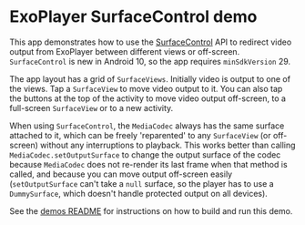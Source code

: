 # ExoPlayer SurfaceControl demo

This app demonstrates how to use the [SurfaceControl][] API to redirect video
output from ExoPlayer between different views or off-screen. `SurfaceControl`
is new in Android 10, so the app requires `minSdkVersion` 29.

The app layout has a grid of `SurfaceViews`. Initially video is output to one
of the views. Tap a `SurfaceView` to move video output to it. You can also tap
the buttons at the top of the activity to move video output off-screen, to a
full-screen `SurfaceView` or to a new activity.

When using `SurfaceControl`, the `MediaCodec` always has the same surface
attached to it, which can be freely 'reparented' to any `SurfaceView` (or
off-screen) without any interruptions to playback. This works better than
calling `MediaCodec.setOutputSurface` to change the output surface of the codec
because `MediaCodec` does not re-render its last frame when that method is
called, and because you can move output off-screen easily (`setOutputSurface`
can't take a `null` surface, so the player has to use a `DummySurface`, which
doesn't handle protected output on all devices).

See the [demos README](../README.md) for instructions on how to build and run
this demo.

[SurfaceControl]: https://developer.android.com/reference/android/view/SurfaceControl
